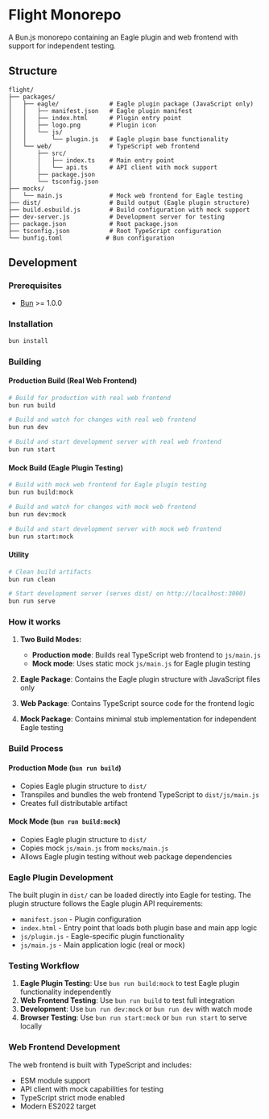# Flight Monorepo

A Bun.js monorepo containing an Eagle plugin and web frontend with support for independent testing.

## Structure

```
flight/
├── packages/
│   ├── eagle/              # Eagle plugin package (JavaScript only)
│   │   ├── manifest.json   # Eagle plugin manifest
│   │   ├── index.html      # Plugin entry point
│   │   ├── logo.png        # Plugin icon
│   │   └── js/
│   │       └── plugin.js   # Eagle plugin base functionality
│   └── web/                # TypeScript web frontend
│       ├── src/
│       │   ├── index.ts    # Main entry point
│       │   └── api.ts      # API client with mock support
│       ├── package.json
│       └── tsconfig.json
├── mocks/
│   └── main.js             # Mock web frontend for Eagle testing
├── dist/                   # Build output (Eagle plugin structure)
├── build.esbuild.js        # Build configuration with mock support
├── dev-server.js           # Development server for testing
├── package.json            # Root package.json
├── tsconfig.json           # Root TypeScript configuration
└── bunfig.toml            # Bun configuration
```

## Development

### Prerequisites

- [Bun](https://bun.sh/) >= 1.0.0

### Installation

```bash
bun install
```

### Building

#### Production Build (Real Web Frontend)
```bash
# Build for production with real web frontend
bun run build

# Build and watch for changes with real web frontend
bun run dev

# Build and start development server with real web frontend
bun run start
```

#### Mock Build (Eagle Plugin Testing)
```bash
# Build with mock web frontend for Eagle plugin testing
bun run build:mock

# Build and watch for changes with mock web frontend
bun run dev:mock

# Build and start development server with mock web frontend
bun run start:mock
```

#### Utility
```bash
# Clean build artifacts
bun run clean

# Start development server (serves dist/ on http://localhost:3000)
bun run serve
```

### How it works

1. **Two Build Modes:**
   - **Production mode**: Builds real TypeScript web frontend to `js/main.js`
   - **Mock mode**: Uses static mock `js/main.js` for Eagle plugin testing

2. **Eagle Package**: Contains the Eagle plugin structure with JavaScript files only
3. **Web Package**: Contains TypeScript source code for the frontend logic
4. **Mock Package**: Contains minimal stub implementation for independent Eagle testing

### Build Process

#### Production Mode (`bun run build`)
- Copies Eagle plugin structure to `dist/`
- Transpiles and bundles the web frontend TypeScript to `dist/js/main.js`
- Creates full distributable artifact

#### Mock Mode (`bun run build:mock`)
- Copies Eagle plugin structure to `dist/`
- Copies mock `js/main.js` from `mocks/main.js`
- Allows Eagle plugin testing without web package dependencies

### Eagle Plugin Development

The built plugin in `dist/` can be loaded directly into Eagle for testing. The plugin structure follows the Eagle plugin API requirements:

- `manifest.json` - Plugin configuration
- `index.html` - Entry point that loads both plugin base and main app logic
- `js/plugin.js` - Eagle-specific plugin functionality
- `js/main.js` - Main application logic (real or mock)

### Testing Workflow

1. **Eagle Plugin Testing**: Use `bun run build:mock` to test Eagle plugin functionality independently
2. **Web Frontend Testing**: Use `bun run build` to test full integration
3. **Development**: Use `bun run dev:mock` or `bun run dev` with watch mode
4. **Browser Testing**: Use `bun run start:mock` or `bun run start` to serve locally

### Web Frontend Development

The web frontend is built with TypeScript and includes:

- ESM module support
- API client with mock capabilities for testing
- TypeScript strict mode enabled
- Modern ES2022 target
